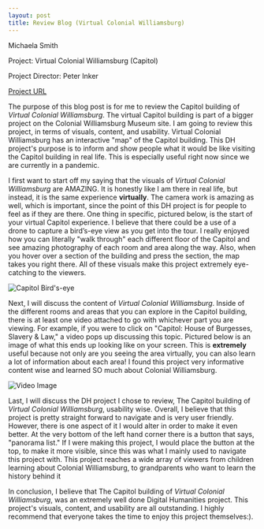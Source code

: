 ```yaml
---
layout: post
title: Review Blog (Virtual Colonial Williamsburg)
---
```

Michaela Smith

Project: Virtual Colonial Williamsburg (Capitol)

Project Director: Peter Inker 

[Project URL](http://virtualtours.colonialwilliamsburg.org/capitol/)

The purpose of this blog post is for me to review the Capitol building of _Virtual Colonial Williamsburg_. The virtual Capitol building is part of a bigger project on the Colonial Williamsburg Museum site. I am going to review this project, in terms of visuals, content, and usability. Virtual Colonial Williamsburg has an interactive "map" of the Capitol building. This DH project's purpose is to inform and show people what it would be like visiting the Capitol building in real life. This is especially useful right now since we are currently in a pandemic.
 
I first want to start off my saying that the visuals of _Virtual Colonial Williamsburg_ are AMAZING. It is honestly like I am there in real life, but instead, it is the same experience **virtually**. The camera work is amazing as well, which is important, since the point of this DH project is for people to feel as if they are there. One thing in specific, pictured below, is the start of your virtual Capitol experience. I believe that there could be a use of a drone to capture a bird’s-eye view as you get into the tour. I really enjoyed how you can literally "walk through" each different floor of the Capitol and see amazing photography of each room and area along the way. Also, when you hover over a section of the building and press the section, the map takes you right there. All of these visuals make this project extremely eye-catching to the viewers.

![Capitol Bird's-eye](https://mmsi7.github.io/Mmsi7/images/Bird'sView.jpg) 


Next, I will discuss the content of _Virtual Colonial Williamsburg_. Inside of the different rooms and areas that you can explore in the Capitol building, there is at least one video attached to go with whichever part you are viewing. For example, if you were to click on "Capitol: House of Burgesses, Slavery & Law," a video pops up discussing this topic. Pictured below is an image of what this ends up looking like on your screen. This is **extremely** useful because not only are you seeing the area virtually, you can also learn a lot of information about each area! I found this project very informative content wise and learned SO much about Colonial Williamsburg.
 

![Video Image](https://mmsi7.github.io/Mmsi7/images/Video.png) 

Last, I will discuss the DH project I chose to review, The Capitol building of _Virtual Colonial Williamsburg_, usability wise. Overall, I believe that this project is pretty straight forward to navigate and is very user friendly. However, there is one aspect of it I would alter in order to make it even better. At the very bottom of the left hand corner there is a button that says, "panorama list." If I were making this project, I would place the button at the top, to make it more visible, since this was what I mainly used to navigate this project with. This project reaches a wide array of viewers from children learning about Colonial Williamsburg, to grandparents who want to learn the history behind it

In conclusion, I believe that The Capitol building of _Virtual Colonial Williamsburg_, was an extremely well done Digital Humanities project. This project's visuals, content, and usability are all outstanding. I highly recommend that everyone takes the time to enjoy this project themselves:).
